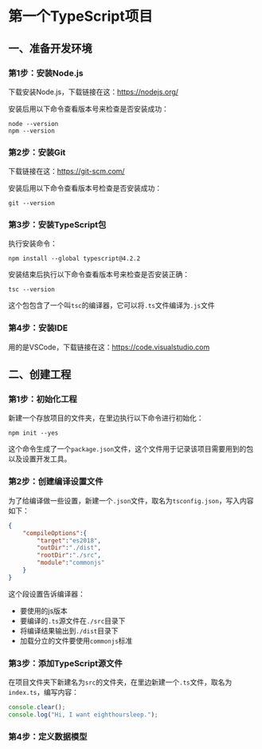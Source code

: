 # 第一个TypeScript项目



## 一、准备开发环境

### 第1步：安装Node.js

下载安装Node.js，下载链接在这：https://nodejs.org/

安装后用以下命令查看版本号来检查是否安装成功：

```
node --version
npm --version
```

### 第2步：安装Git

下载链接在这：https://git-scm.com/ 

安装后用以下命令查看版本号检查是否安装成功：

```
git --version
```

### 第3步：安装TypeScript包

执行安装命令：

```
npm install --global typescript@4.2.2
```

安装结束后执行以下命令查看版本号来检查是否安装正确：

```
tsc --version
```

这个包包含了一个叫`tsc`的编译器，它可以将`.ts`文件编译为`.js`文件

### 第4步：安装IDE

用的是VSCode，下载链接在这：https://code.visualstudio.com



## 二、创建工程

### 第1步：初始化工程

新建一个存放项目的文件夹，在里边执行以下命令进行初始化：

```
npm init --yes
```

这个命令生成了一个`package.json`文件，这个文件用于记录该项目需要用到的包以及设置开发工具。

### 第2步：创建编译设置文件

为了给编译做一些设置，新建一个`.json`文件，取名为`tsconfig.json`，写入内容如下：

```json
{
	"compileOptions":{
		"target":"es2018",
		"outDir":"./dist",
		"rootDir":"./src",
		"module":"commonjs"
	}
}
```

这个段设置告诉编译器：

- 要使用的js版本
- 要编译的`.ts`源文件在`./src`目录下
- 将编译结果输出到`./dist`目录下
- 加载分立的文件要使用`commonjs`标准

### 第3步：添加TypeScript源文件

在项目文件夹下新建名为`src`的文件夹，在里边新建一个`.ts`文件，取名为`index.ts`，编写内容：

```typescript
console.clear();
console.log("Hi, I want eighthoursleep.");
```

### 第4步：定义数据模型

